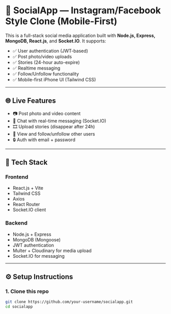 # 📸 SocialApp — Instagram/Facebook Style Clone (Mobile-First)

This is a full-stack social media application built with **Node.js, Express, MongoDB, React.js**, and **Socket.IO**. It supports:

- ✅ User authentication (JWT-based)
- ✅ Post photo/video uploads
- ✅ Stories (24-hour auto-expire)
- ✅ Realtime messaging
- ✅ Follow/Unfollow functionality
- ✅ Mobile-first iPhone UI (Tailwind CSS)

---

## 🌐 Live Features

- 📷 Post photo and video content
- 💬 Chat with real-time messaging (Socket.IO)
- 🎞️ Upload stories (disappear after 24h)
- 👤 View and follow/unfollow other users
- 🔒 Auth with email + password

---

## 🧠 Tech Stack

### Frontend
- React.js + Vite
- Tailwind CSS
- Axios
- React Router
- Socket.IO client

### Backend
- Node.js + Express
- MongoDB (Mongoose)
- JWT authentication
- Multer + Cloudinary for media upload
- Socket.IO for messaging

---

## ⚙️ Setup Instructions

### 1. Clone this repo

```bash
git clone https://github.com/your-username/socialapp.git
cd socialapp
